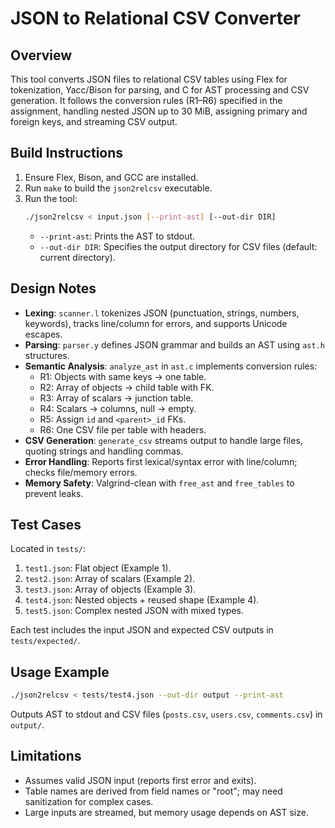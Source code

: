 # JSON to Relational CSV Converter

## Overview
This tool converts JSON files to relational CSV tables using Flex for tokenization, Yacc/Bison for parsing, and C for AST processing and CSV generation. It follows the conversion rules (R1–R6) specified in the assignment, handling nested JSON up to 30 MiB, assigning primary and foreign keys, and streaming CSV output.

## Build Instructions
1. Ensure Flex, Bison, and GCC are installed.
2. Run `make` to build the `json2relcsv` executable.
3. Run the tool:
   ```bash
   ./json2relcsv < input.json [--print-ast] [--out-dir DIR]
   ```
   - `--print-ast`: Prints the AST to stdout.
   - `--out-dir DIR`: Specifies the output directory for CSV files (default: current directory).

## Design Notes
- **Lexing**: `scanner.l` tokenizes JSON (punctuation, strings, numbers, keywords), tracks line/column for errors, and supports Unicode escapes.
- **Parsing**: `parser.y` defines JSON grammar and builds an AST using `ast.h` structures.
- **Semantic Analysis**: `analyze_ast` in `ast.c` implements conversion rules:
  - R1: Objects with same keys → one table.
  - R2: Array of objects → child table with FK.
  - R3: Array of scalars → junction table.
  - R4: Scalars → columns, null → empty.
  - R5: Assign `id` and `<parent>_id` FKs.
  - R6: One CSV file per table with headers.
- **CSV Generation**: `generate_csv` streams output to handle large files, quoting strings and handling commas.
- **Error Handling**: Reports first lexical/syntax error with line/column; checks file/memory errors.
- **Memory Safety**: Valgrind-clean with `free_ast` and `free_tables` to prevent leaks.

## Test Cases
Located in `tests/`:
1. `test1.json`: Flat object (Example 1).
2. `test2.json`: Array of scalars (Example 2).
3. `test3.json`: Array of objects (Example 3).
4. `test4.json`: Nested objects + reused shape (Example 4).
5. `test5.json`: Complex nested JSON with mixed types.

Each test includes the input JSON and expected CSV outputs in `tests/expected/`.

## Usage Example
```bash
./json2relcsv < tests/test4.json --out-dir output --print-ast
```
Outputs AST to stdout and CSV files (`posts.csv`, `users.csv`, `comments.csv`) in `output/`.

## Limitations
- Assumes valid JSON input (reports first error and exits).
- Table names are derived from field names or "root"; may need sanitization for complex cases.
- Large inputs are streamed, but memory usage depends on AST size.